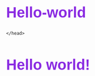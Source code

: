 # Hello-world
<!DOCTYPE html>
<html lang="pt-br">
<head>
    <meta charset="UTF-8">
    <meta http-equiv="X-UA-Compatible" content="IE=edge">
    <meta name="viewport" content="width=device-width, initial-scale=1.0">
    <title>First code</title>
<style>
    h1 {
        font-family: arial;
   font-size: 30pt;
   color: blueviolet;
   }
</style>
    
    </head>
<body>
    <h1>Hello world!</h1>

</body>
</html>
